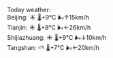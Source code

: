 Today weather:  
Beijing: ☀️   🌡️+9°C 🌬️↑15km/h  
Tianjin: ☀️   🌡️+8°C 🌬️←26km/h  
Shijiazhuang: ☀️   🌡️+9°C 🌬️↓10km/h  
Tangshan: ⛅️  🌡️+7°C 🌬️←20km/h  
